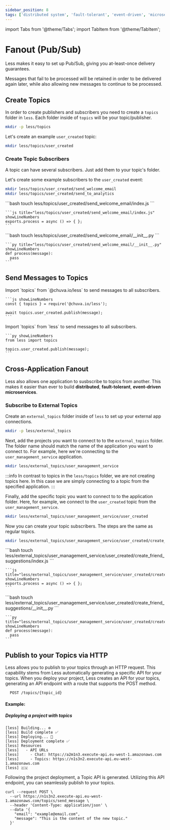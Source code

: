 ```yaml
---
sidebar_position: 8
tags: ['distributed system', 'fault-tolerant', 'event-driven', 'microservice', 'pub/sub', 'topic', 'event', 'queue', 'async', 'publisher', 'subscriber', 'processor']
---
```


import Tabs from '@theme/Tabs';
import TabItem from '@theme/TabItem';

# Fanout (Pub/Sub)

Less makes it easy to set up Pub/Sub, giving you at-least-once delivery guarantees.

Messages that fail to be processed will be retained in order to be delivered again later, while also allowing new messages to continue to be processed.

## Create Topics

In order to create publishers and subscribers you need to create a `topics` folder in `less`. Each folder inside of `topics` will be your topic/publisher.

```bash
mkdir -p less/topics
```

Let's create an example `user_created` topic:
```bash
mkdir less/topics/user_created
```

### Create Topic Subscribers
A topic can have several subscribers. Just add them to your topic's folder.

Let's create some example subscribers to the `user_created` event:
```bash
mkdir less/topics/user_created/send_welcome_email
mkdir less/topics/user_created/send_to_analytics
```

<Tabs groupId="programming-language" queryString="programming-language">
  
  <TabItem value="nodejs" label="Node.js">
    ```bash
    touch less/topics/user_created/send_welcome_email/index.js
    ```
    
    ```js title="less/topics/user_created/send_welcome_email/index.js" showLineNumbers
    exports.process = async () => { };
    ```
  </TabItem>

  <TabItem value="py" label="Python">
    ```bash
    touch less/topics/user_created/send_welcome_email/__init__.py
    ```

    ```py title="less/topics/user_created/send_welcome_email/__init__.py" showLineNumbers
    def process(message):
      pass
    ```
  </TabItem>
  
</Tabs>

## Send Messages to Topics

<Tabs groupId="programming-language" queryString="programming-language">
  
  <TabItem value="nodejs" label="Node.js">
    Import `topics` from `@chuva.io/less` to send messages to all subscribers.

    ```js showLineNumbers
    const { topics } = require('@chuva.io/less');

    await topics.user_created.publish(message);
    ```
  </TabItem>

  <TabItem value="py" label="Python">
    Import `topics` from `less` to send messages to all subscribers.
    
    ```py showLineNumbers
    from less import topics

    topics.user_created.publish(message);
    ```
  </TabItem>
  
</Tabs>



















## Cross-Application Fanout
Less also allows one application to susbscribe to topics from another. This makes it easier than ever to build **distributed**, **fault-tolerant**, **event-driven** **microservices**.

### Subscribe to External Topics
Create an `external_topics` folder inside of `less` to set up your external app connections.

```bash
mkdir -p less/external_topics
```

Next, add the projects you want to connect to to the `external_topics` folder. The folder name should match the name of the application you want to connect to. For example, here we're connecting to the `user_management_service` application.

```bash
mkdir less/external_topics/user_management_service
```

:::info In contrast to topics in the `less/topics` folder, we are not creating topics here. In this case we are simply connecting to a topic from the specified application.
:::

Finally, add the specific topic you want to connect to to the application folder. Here, for example, we connect to the `user_created` topic from the `user_management_service`.

```bash
mkdir less/external_topics/user_management_service/user_created
```

Now you can create your topic subscribers. The steps are the same as regular topics.

```bash
mkdir less/external_topics/user_management_service/user_created/create_friend_suggestions
```

<Tabs groupId="programming-language" queryString="programming-language">
  
  <TabItem value="nodejs" label="Node.js">
    ```bash
    touch less/external_topics/user_management_service/user_created/create_friend_suggestions/index.js
    ```
    
    ```js title="less/external_topics/user_management_service/user_created/create_friend_suggestions/index.js" showLineNumbers
    exports.process = async () => { };
    ```
  </TabItem>

  <TabItem value="py" label="Python">
    ```bash
    touch less/external_topics/user_management_service/user_created/create_friend_suggestions/__init__.py
    ```

    ```py title="less/external_topics/user_management_service/user_created/create_friend_suggestions/__init__.py" showLineNumbers
    def process(message):
      pass
    ```
  </TabItem>
  
</Tabs>

## Publish to your Topics via HTTP

Less allows you to publish to your topics through an HTTP request. This capability stems from Less automatically generating a specific API for your topics. When you deploy your project, Less creates an API for your topics, generating an API endpoint with a route that supports the POST method.

```
  POST /topics/{topic_id}
```

#### Example:
##### Deploying a project with topics
```
[less] Building... ⚙️
[less] Build complete ✅
[less] Deploying... 🚀
[less] Deployment complete ✅
[less] Resources
[less]   - API URLs
[less]     - Chat: https://a2m1n3.execute-api.eu-west-1.amazonaws.com
[less]     - Topics: https://n1s3n2.execute-api.eu-west-1.amazonaws.com
[less] 🇨🇻
```
Following the project deployment, a Topic API is generated. Utilizing this API endpoint, you can seamlessly publish to your topics. 

```
curl --request POST \
  --url https://n1s3n2.execute-api.eu-west-1.amazonaws.com/topics/send_message \
  --header 'Content-Type: application/json' \
  --data '{
    "email": "example@email.com",
    "message": "This is the content of the new topic."
  }'
```